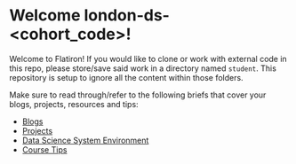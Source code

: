 # Welcome london-ds-<cohort_code>!

Welcome to Flatiron! If you would like to clone or work with external code in this repo, please store/save said work in a directory named `student`. This repository is setup to ignore all the content within those folders.

Make sure to read through/refer to the following briefs that cover your blogs, projects, resources and tips:
- [Blogs](blogs/README.md)
- [Projects](projects/README.md)
- [Data Science System Environment](https://github.com/learn-co-curriculum/dsc-data-science-env)
- [Course Tips](COURSE_TIPS.md)
